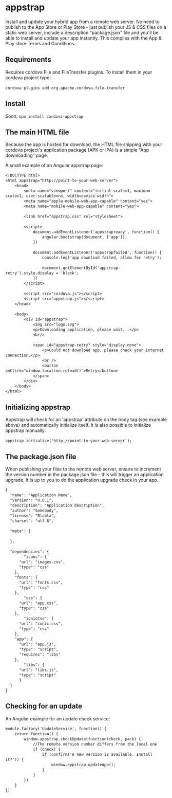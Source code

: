 # appstrap
Install and update your hybrid app from a remote web server. No need to publish to the App Store or Play Store - just publish your JS & CSS files on a static web server, include a description "package.json" file and you'll be able to install and update your app instantly. This complies with the App & Play store Terms and Conditions. 

## Requirements

Requires cordova File and FileTransfer plugins. To install them in your cordova project type:

```cordova plugins add org.apache.cordova.file-transfer```

## Install

Soon: ```npm install cordova-appstrap```

## The main HTML file

Because the app is hosted for download, the HTML file shipping with your cordova project's application package (APK or IPA) is a simple "App downloading" page. 

A small example of an Angular appstrap page:
```
<!DOCTYPE html>
<html appstrap="http://point-to-your-web-server">
	<head>
		<meta name="viewport" content="initial-scale=1, maximum-scale=1, user-scalable=no, width=device-width">
		<meta name="apple-mobile-web-app-capable" content="yes">
		<meta name="mobile-web-app-capable" content="yes">

		<link href="appstrap.css" rel="stylesheet">

		<script>
			document.addEventListener('appstrapready', function() {
				angular.bootstrap(document, ['app']);
			})

			document.addEventListener('appstrapfailed', function() {
				console.log('app download failed, allow for retry');
				
				document.getElementById('appstrap-retry').style.display = 'block';
			})
		</script>

		<script src="cordova.js"></script>
		<script src="appstrap.js"></script>
	</head>

	<body>
		<div id="appstrap">
			<img src="logo.svg">
			<p>Downloading application, please wait...</p>
			<br/>

			<span id="appstrap-retry" style="display:none">
				<p>Could not download app, please check your internet connection.</p>
				<br />
				<button onClick="window.location.reload()">Retry</button>
			</span>
		</div>
	</body>
</html>
```

## Initializing appstrap

Appstrap will check for an 'appstrap' attribute on the body tag (see example above) and automatically initialize itself. It is also possible to initialize appstrap manually:

``` appstrap.initialize('http://point-to-your-web-server'); ```

## The package.json file

When publishing your files to the remote web server, ensure to increment the version number in the package.json file - this will trigger an application upgrade. It is up to you to do the application upgrade check in your app.

```
{
  "name": "Application Name",
  "version": "0.0.1",
  "description": "Application description",
  "author": "Somebody",
  "license": "Blabla",
  "charset": "utf-8",

  "meta": {
   
  },

  "dependencies": {
		"icons": {
      "url": "images.css", 
      "type": "css"
    },
    "fonts": {
      "url": "fonts.css", 
      "type": "css"
    },
		"css": {
      "url": "app.css", 
      "type": "css"
    },
		"ionicCss": {
      "url": "ionic.css", 
      "type": "css"
    },
    "app": {
      "url": "app.js", 
      "type": "script", 
      "requires": "libs"
    },
		"libs": {
      "url": "libs.js", 
      "type": "script"
      }
  }
}
```
## Checking for an update

An Angular example for an update check service:

```
module.factory('UpdateService', function() {
	return function() {
		window.appstrap.checkUpdate(function(check, pack) {
			//The remote version number differs from the local one
			if (check) {
				if (confirm('A new version is available. Install it?')) {
					window.appstrap.updateApp();
				}
			}
		})
	}
})
```

